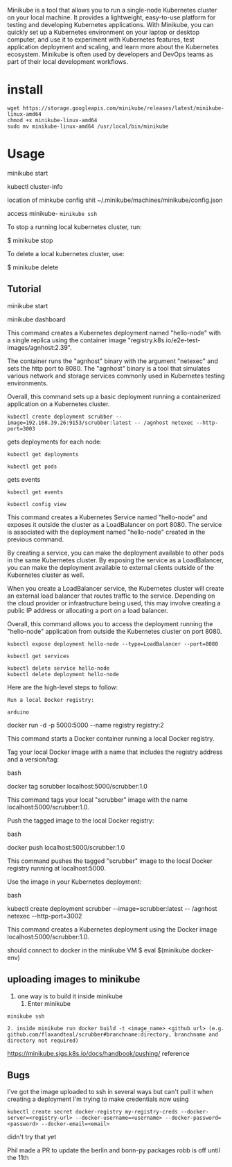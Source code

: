 Minikube is a tool that allows you to run a single-node Kubernetes cluster on your local machine. It provides a lightweight, easy-to-use platform for testing and developing Kubernetes applications. With Minikube, you can quickly set up a Kubernetes environment on your laptop or desktop computer, and use it to experiment with Kubernetes features, test application deployment and scaling, and learn more about the Kubernetes ecosystem. Minikube is often used by developers and DevOps teams as part of their local development workflows.

# install

```shell
wget https://storage.googleapis.com/minikube/releases/latest/minikube-linux-amd64
chmod +x minikube-linux-amd64
sudo mv minikube-linux-amd64 /usr/local/bin/minikube
```

# Usage 

minikube start 

kubectl cluster-info

location of minkube config shit
~/.minikube/machines/minikube/config.json

access minikube-  `minikube ssh`

To stop a running local kubernetes cluster, run:

$ minikube stop

To delete a local kubernetes cluster, use:

$ minikube delete


## Tutorial 

minikube start

minikube dashboard

This command creates a Kubernetes deployment named "hello-node" with a single replica using the container image "registry.k8s.io/e2e-test-images/agnhost:2.39".

The container runs the "agnhost" binary with the argument "netexec" and sets the http port to 8080. The "agnhost" binary is a tool that simulates various network and storage services commonly used in Kubernetes testing environments.

Overall, this command sets up a basic deployment running a containerized application on a Kubernetes cluster.

```shell
kubectl create deployment scrubber --image=192.168.39.26:9153/scrubber:latest -- /agnhost netexec --http-port=3003
```

gets deployments for each node: 

```shell
kubectl get deployments
```


```shell
kubectl get pods
```

gets events 
```shell
kubectl get events
```

```shell
kubectl config view
```

This command creates a Kubernetes Service named "hello-node" and exposes it outside the cluster as a LoadBalancer on port 8080. The service is associated with the deployment named "hello-node" created in the previous command.

By creating a service, you can make the deployment available to other pods in the same Kubernetes cluster. By exposing the service as a LoadBalancer, you can make the deployment available to external clients outside of the Kubernetes cluster as well.

When you create a LoadBalancer service, the Kubernetes cluster will create an external load balancer that routes traffic to the service. Depending on the cloud provider or infrastructure being used, this may involve creating a public IP address or allocating a port on a load balancer.

Overall, this command allows you to access the deployment running the "hello-node" application from outside the Kubernetes cluster on port 8080.

```shell
kubectl expose deployment hello-node --type=LoadBalancer --port=8080
```

```shell
kubectl get services
```

```shell
kubectl delete service hello-node
kubectl delete deployment hello-node
```




Here are the high-level steps to follow:

    Run a local Docker registry:

    arduino

docker run -d -p 5000:5000 --name registry registry:2

This command starts a Docker container running a local Docker registry.

Tag your local Docker image with a name that includes the registry address and a version/tag:

bash

docker tag scrubber localhost:5000/scrubber:1.0

This command tags your local "scrubber" image with the name localhost:5000/scrubber:1.0.

Push the tagged image to the local Docker registry:

bash

docker push localhost:5000/scrubber:1.0

This command pushes the tagged "scrubber" image to the local Docker registry running at localhost:5000.

Use the image in your Kubernetes deployment:

bash

kubectl create deployment scrubber --image=scrubber:latest -- /agnhost netexec --http-port=3002

This command creates a Kubernetes deployment using the Docker image localhost:5000/scrubber:1.0.

should connect to docker in the minikube VM
$ eval $(minikube docker-env)


## uploading images to minikube 

1. one way is to build it inside minikube
    1. Enter minikube
```shell
minikube ssh
```
    2. inside minikube run docker build -t <image_name> <github url> (e.g. github.com/flaxandteal/scrubber#branchname:directory, branchname and directory not required)
https://minikube.sigs.k8s.io/docs/handbook/pushing/ reference




## Bugs

I've got the image uploaded to ssh in several ways but can't pull it when creating a deployment
I'm trying to make credentials now using 
```shell
kubectl create secret docker-registry my-registry-creds --docker-server=<registry-url> --docker-username=<username> --docker-password=<password> --docker-email=<email>
```
didn't try that yet

Phil made a PR to update the berlin and bonn-py packages 
robb is off until the 11th